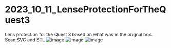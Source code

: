 # 2023_10_11_LenseProtectionForTheQuest3
Lens protection for the Quest 3 based on what was in the orignal box. Scan,SVG and STL
![image](https://github.com/EloiStree3D/2023_10_11_LenseProtectionForTheQuest3/assets/106495897/110aa264-aa95-462b-ad36-aaa6029a4dd8)
![image](https://github.com/EloiStree3D/2023_10_11_LenseProtectionForTheQuest3/assets/106495897/bd324069-0811-4729-8020-fd0a5dea20c3)
![image](https://github.com/EloiStree3D/2023_10_11_LenseProtectionForTheQuest3/assets/106495897/f31b326e-d546-46c9-94f7-863eb1a6bf4c)
